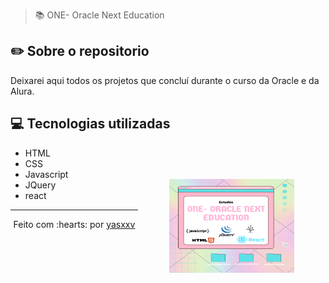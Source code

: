 > 📚 ONE- Oracle Next Education

## ✏️ Sobre o repositorio

Deixarei aqui todos os projetos que concluí durante o curso da Oracle e da Alura.

## 💻 Tecnologias utilizadas

<img align="right" height="150px" width="200px" style="padding: 50px" src="banner.png" alt="Screenshot do Projeto em funcionamento">


- HTML
- CSS
- Javascript
- JQuery
- react


---------------------------

<p align="center">
Feito com :hearts: por <a href="https://github.com/yasxxv">yasxxv</a>
